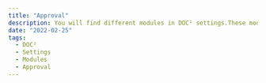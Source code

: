 ```yaml
---
title: "Approval"
description: You will find different modules in DOC² settings.These modules are important if you like to deal with Approvals, PO Matching and use individual configuration of your document types.
date: "2022-02-25"
tags:
  - DOC²
  - Settings
  - Modules
  - Approval
---
```



